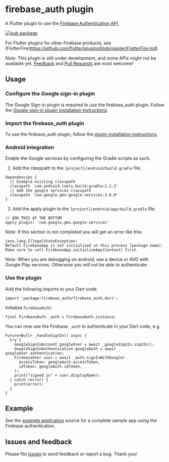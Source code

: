 # firebase_auth plugin
A Flutter plugin to use the [Firebase Authentication API](https://firebase.google.com/products/auth/).

[![pub package](https://img.shields.io/pub/v/firebase_auth.svg)](https://pub.dartlang.org/packages/firebase_auth)

For Flutter plugins for other Firebase products, see [FlutterFire(https://github.com/flutter/plugins/blob/master/FlutterFire.md).

*Note*: This plugin is still under development, and some APIs might not be available yet. [Feedback](https://github.com/flutter/flutter/issues) and [Pull Requests](https://github.com/flutter/plugins/pulls) are most welcome!

## Usage

### Configure the Google sign-in plugin
The Google Sign-in plugin is required to use the firebase_auth plugin. Follow the [Google sign-in plugin installation instructions](https://pub.dartlang.org/packages/google_sign_in#pub-pkg-tab-installing).

### Import the firebase_auth plugin
To use the firebase_auth plugin, follow the [plugin installation instructions](https://pub.dartlang.org/packages/firebase_auth#pub-pkg-tab-installing).

### Android integration

Enable the Google services by configuring the Gradle scripts as such.

1. Add the classpath to the `[project]/android/build.gradle` file.
```
dependencies {
  // Example existing classpath
  classpath 'com.android.tools.build:gradle:2.2.3'
  // Add the google services classpath
  classpath 'com.google.gms:google-services:3.0.0'
}
```

2. Add the apply plugin to the `[project]/android/app/build.gradle` file.
```
// ADD THIS AT THE BOTTOM
apply plugin: 'com.google.gms.google-services'
```

*Note:* If this section is not completed you will get an error like this: 
```
java.lang.IllegalStateException: 
Default FirebaseApp is not initialized in this process [package name]. 
Make sure to call FirebaseApp.initializeApp(Context) first.
```

*Note:* When you are debugging on android, use a device or AVD with Google Play services. 
Otherwise you will not be able to authenticate. 

### Use the plugin

Add the following imports to your Dart code:
```
import 'package:firebase_auth/firebase_auth.dart';
```

Initialize `FirebaseAuth`:
```
final FirebaseAuth _auth = FirebaseAuth.instance;
```

You can now use the Firebase `_auth` to authenticate in your Dart code, e.g. 
```
Future<Null> _handleSignIn() async {
  try {
    GoogleSignInAccount googleUser = await _googleSignIn.signIn();
    GoogleSignInAuthentication googleAuth = await googleUser.authentication;
    FirebaseUser user = await _auth.signInWithGoogle(
      accessToken: googleAuth.accessToken,
      idToken: googleAuth.idToken,
    );
    print("signed in" + user.displayName);
  } catch (error) {
    print(error);
  }
}
```

## Example

See the [example application](https://github.com/flutter/plugins/tree/master/packages/firebase_auth/example) source 
for a complete sample app using the Firebase authentication.

## Issues and feedback

Please file [issues](https://github.com/flutter/flutter/issues/new)
to send feedback or report a bug. Thank you!
